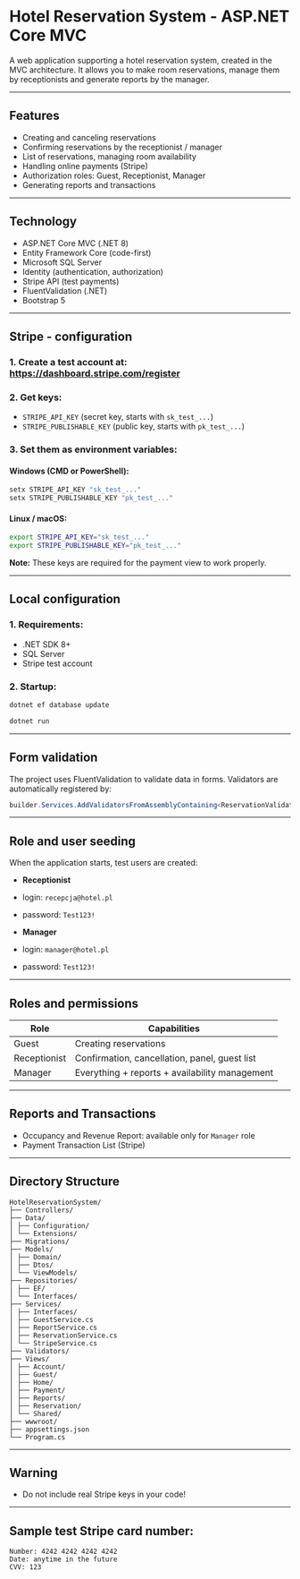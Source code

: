 # Hotel Reservation System - ASP.NET Core MVC

A web application supporting a hotel reservation system, created in the MVC architecture. It allows you to make room reservations, manage them by receptionists and generate reports by the manager.

---

## Features

- Creating and canceling reservations
- Confirming reservations by the receptionist / manager
- List of reservations, managing room availability
- Handling online payments (Stripe)
- Authorization roles: Guest, Receptionist, Manager
- Generating reports and transactions

---

## Technology

- ASP.NET Core MVC (.NET 8)
- Entity Framework Core (code-first)
- Microsoft SQL Server
- Identity (authentication, authorization)
- Stripe API (test payments)
- FluentValidation (.NET)
- Bootstrap 5

---

## Stripe - configuration

### 1. Create a test account at: https://dashboard.stripe.com/register

### 2. Get keys:
- `STRIPE_API_KEY` (secret key, starts with `sk_test_...`)
- `STRIPE_PUBLISHABLE_KEY` (public key, starts with `pk_test_...`)

### 3. Set them as environment variables:
#### Windows (CMD or PowerShell):
```bash
setx STRIPE_API_KEY "sk_test_..."
setx STRIPE_PUBLISHABLE_KEY "pk_test_..."
```

#### Linux / macOS:
```bash
export STRIPE_API_KEY="sk_test_..."
export STRIPE_PUBLISHABLE_KEY="pk_test_..."
```

**Note:** These keys are required for the payment view to work properly.

---

## Local configuration

### 1. Requirements:
- .NET SDK 8+
- SQL Server
- Stripe test account

### 2. Startup:
```bash
dotnet ef database update
```
```bash
dotnet run
```

---

## Form validation

The project uses FluentValidation to validate data in forms. Validators are automatically registered by:
```csharp
builder.Services.AddValidatorsFromAssemblyContaining<ReservationValidator>();
```

---

## Role and user seeding

When the application starts, test users are created:

- **Receptionist**
- login: `recepcja@hotel.pl`
- password: `Test123!`

- **Manager**
- login: `manager@hotel.pl`
- password: `Test123!`

---

## Roles and permissions

| Role | Capabilities |
|--------------|-----------------|
| Guest | Creating reservations |
| Receptionist | Confirmation, cancellation, panel, guest list |
| Manager | Everything + reports + availability management |

---

## Reports and Transactions

- Occupancy and Revenue Report: available only for `Manager` role
- Payment Transaction List (Stripe)

---

## Directory Structure

```
HotelReservationSystem/
├── Controllers/
├── Data/
│ ├── Configuration/
│ └── Extensions/
├── Migrations/
├── Models/
│ ├── Domain/
│ ├── Dtos/
│ └── ViewModels/
├── Repositories/
│ ├── EF/
│ └── Interfaces/
├── Services/
│ ├── Interfaces/
│ ├── GuestService.cs
│ ├── ReportService.cs
│ ├── ReservationService.cs
│ └── StripeService.cs
├── Validators/
├── Views/
│ ├── Account/
│ ├── Guest/
│ ├── Home/
│ ├── Payment/
│ ├── Reports/
│ ├── Reservation/
│ └── Shared/
├── wwwroot/
├── appsettings.json
└── Program.cs
```

---

## Warning

- Do not include real Stripe keys in your code!

---

## Sample test Stripe card number:
```
Number: 4242 4242 4242 4242
Date: anytime in the future
CVV: 123
```
